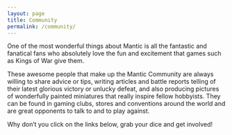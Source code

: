 ```yaml
---
layout: page
title: Community
permalink: /community/
---
```


One of the most wonderful things about Mantic is all the fantastic and fanatical fans who absolutely love the fun and excitement that games such as Kings of War give them.

These awesome people that make up the Mantic Community are always willing to share advice or tips, writing articles and battle reports telling of their latest glorious victory or unlucky defeat, and also producing pictures of wonderfully painted miniatures that really inspire fellow hobbyists. They can be found in gaming clubs, stores and conventions around the world and are great opponents to talk to and to play against. 

Why don’t you click on the links below, grab your dice and get involved!
